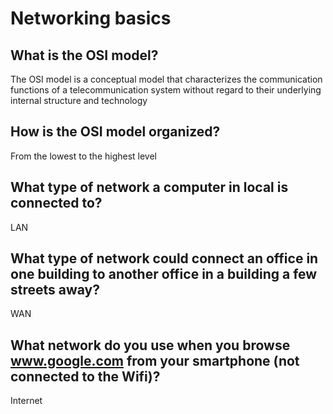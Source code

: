 # Networking basics

## What is the OSI model?
The OSI model is a conceptual model that characterizes the communication functions of a telecommunication system without regard to their underlying internal structure and technology

## How is the OSI model organized?
From the lowest to the highest level

## What type of network a computer in local is connected to?
LAN

## What type of network could connect an office in one building to another office in a building a few streets away?
WAN

## What network do you use when you browse www.google.com from your smartphone (not connected to the Wifi)?
Internet